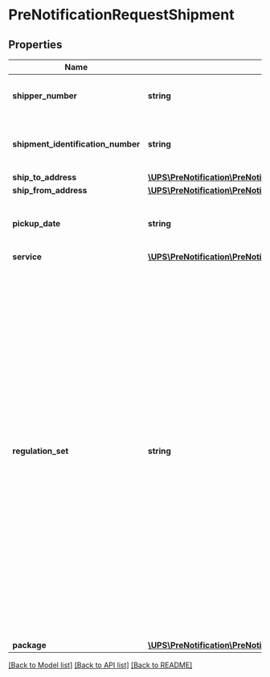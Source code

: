 # PreNotificationRequestShipment

## Properties
Name | Type | Description | Notes
------------ | ------------- | ------------- | -------------
**shipper_number** | **string** | Shipper&#x27;s six digit account number. | 
**shipment_identification_number** | **string** | 1Z Number of the first package in the shipment. | 
**ship_to_address** | [**\UPS\PreNotification\PreNotification\ShipmentShipToAddress**](ShipmentShipToAddress.md) |  | 
**ship_from_address** | [**\UPS\PreNotification\PreNotification\ShipmentShipFromAddress**](ShipmentShipFromAddress.md) |  | 
**pickup_date** | **string** | Date of the On Call Air Pickup. Format is YYYYMMDD | 
**service** | [**\UPS\PreNotification\PreNotification\ShipmentService**](ShipmentService.md) |  | 
**regulation_set** | **string** | The Regulatory set associated with every regulated shipment. It must be same across the shipment. Valid values are: - ADR – European Agreement concerning the International Carriage of Dangerous Goods by Road. - 49CFR – Title 49 of the United States Code of Federal Regulations. - IATA – International Air Transport Association (IATA) Dangerous Goods Regulations. | 
**package** | [**\UPS\PreNotification\PreNotification\ShipmentPackage[]**](ShipmentPackage.md) |  | 

[[Back to Model list]](../../README.md#documentation-for-models) [[Back to API list]](../../README.md#documentation-for-api-endpoints) [[Back to README]](../../README.md)

